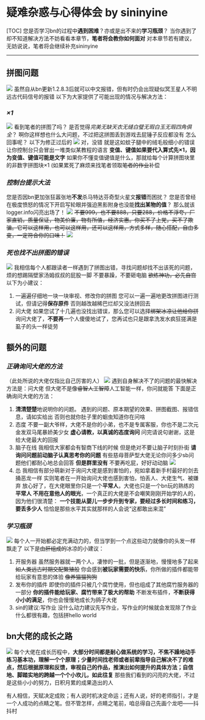 # **疑难杂惑与心得体会 by sininyine**
[TOC]
您是否学习bn的过程中**遇到困难**？亦或是出不来的**学习瓶颈**？
当你遇到了却不知道解决方法不妨看看本章节，**笔者将会教你如何面对**
对本章节若有建议，无妨说说，笔者将会继续补充sininyine
*****
## **拼图问题**
![](images/QQ图片20200819145129_conew1.jpg)
虽然自从bn更新1.2.8.3后就可以中文报错，但有时仍会出现疑似冥王星人不明远古代码信号的报错
以下为大家提供了可能出现的情况与解决方法：
### *×1*
![](images/乘一.png)
看到笔者的拼图了吗？
是否觉得*完美无缺天衣无缝白璧无瑕白玉无瑕四角俱全*？
啊你这样想也什么大问题，不过把这拼图丢到游戏去屁锤子反应都没有
怎么回事呢？
以下为修正过后的
![](images/QQ图片20200819131023_conew1.png)
对，没错
就是这如蚊子腿中的绒毛般细小的错误让你控制台只会冒出一堆类似某教程的语言
**变值、键值如果要代入算式先×1，因为变值、键值可能是文字**
如果你不懂变值键值是什么，那就给每个计算拼图块里的非数字拼图块×1
(如果累死了麻烦来找笔者领取~~笔者的作业~~补偿
### *控制台提示大法*
您是否因bn更加张狂嚣张地**不发**杀马特达芬奇型火星文**报错**而困扰？
您是否曾经在极度愤怒的情况下开启写轮眼并强迫黑影附身也没能**找出某物的值**？
那么就该logger.info闪亮出场了！
![](images/重生_conew1.png)
~~不要999，也不要888，只要288，价格不浮夸，厂家直销，质量保证，物美价廉，物有所值，经济实惠。你买不了上党，买不了欺骗。它可以这样用，也可以这样用，还可以这样用，方式多样，随心搭配，自由多变，一定符合你的口味！~~
![](images/vzc2ow74YU7qYw1y3DytsCjkctAjOsdyUb4dufy0MV8nDu1559262762612_conew1.jpg)
### *死也找不出拼图的错误*
![](images/Q.png)
我相信每个人都跟读者一样遇到了拼图出错，寻找问题却找不出该死的问题，烦的想踢隔壁家汤姆叔叔的屁股一脚
不要暴躁，不要砸电脑
~~欲练神功，必先自宫~~
以下为小建议：
1. 一遍遍仔细地一块一块审视、修改你的拼图
您可以一遍一遍地更改拼图进行测试，但请记得**保存原件**
否则越改越稀巴烂却又没法拼回去
2. 问大佬
如果您试了十几遍也没找出错误，那么您可以选择~~绑架冰凉让他给你拼~~询问大佬了，**不要再**一个人傻傻地试了，您再试也只是跟拿洗发水疯狂搓满是虱子的头一样徒劳
## **额外的问题**
### *正确询问大佬的方法*
（此处所说的大佬仅指比自己厉害的人）
![](images/1505133099386804.jpg)
遇到自身解决不了的问题的最快解决方法是：问大佬
但大佬不是像~~睿智人工智障~~人工智能一样，你问就能答
下面是正确询问大佬的方法：
1. **清清楚楚**地说明你的问题。
遇到的问题、原本期望的效果、拼图截图、报错信息，请如实给出
否则也就你肚子里的蛔虫知道你在问啥
2. 态度
不要一副大爷样，大佬不是你的小弟，也不是专属客服，你也不是二次元金发双马尾暴娇美少女
**虚心请教，以真诚的态度询问**
问完请说句谢谢，这是给大佬最大的回报
3. 脑子在线
我相信大家都会有智商下线的时候
但是绝对不要让脑子时刻扑街
**请询问问题前动脑子认真思考你的问题**
有些慈母菩萨型大佬无论你问多少sb问题他们都耐心地总会回答
**但是群里没有**
不要再吃屁，好好动动脑
![](images/e32b762c11dfa9ecba5dd26f75d0f703908fc14b.jpg)
4. 怂
我相信有部分萌新对于询问大佬是感到害怕的，宛如拿着新手村最好的剑去捅恶龙一样
实则笔者在一开始询问大佬也感到害怕，怕丢人、大佬生气、被嫌弃
放心好了，在大佬眼里你只是一个**平常人**，大佬也只是一个bn玩的熟练的**平常人**
**不用在意他人的眼光**，一个真正的大佬是不会嘲笑刚刚开始学的人的，因为他们很清楚：
**一个技能从婴儿一步步升到专家，要经过多长时间和练习，要丢多少人**
恰恰是那些水平其实就那样的人会说“这都敢出来混”
### *学习瓶颈*
![](images/QQ图片20200819144743.png)
每个人一开始都必定充满动力的，但当学到一个点这些动力就像你的头发一样飘走了
以下是~~由肝组成的~~冰凉的小建议：
1. 开服务器
虽然服务器就一两个人，凄惨的一批，但是逐渐地，慢慢地多了起来~~如人类远古时期交配繁殖般~~
你会感到**被玩家需要的快乐**，你所做的插件都能带给玩家有意思的体验
~~像养猫猫狗狗~~
2. 发布你的插件
即使你的插件只被几个腐竹使用，但也组成了其他腐竹服务器的一部分
**你的插件能给玩家、腐竹带来了极大的帮助**
不断发布插件，**不断获得小小的满足**，你也会慢慢地成长为~~鸽子~~大佬
3. sin的建议:写作业
没什么动力建议先写作业，写作业的时候就会发现除了作业什么都很有趣，包括拼hello world
## **bn大佬的成长之路**
![](images/20130504221501_zj3TC.jpeg)
  每个大佬在成长历程中，**大部分时间都是耐心做系统的学习，不焦不躁地动手练习基本功，理解一个个原理；少量时间找老师或者前辈指导自己解决不了的难点，然后根据原理和反馈，审视自己的作品，推演出如何提升的具体方法；自信地、脚踏实地的跨越一个个小坎儿，如此往复**
那些我们看到的闪亮的大佬，不过是这些小小的努力，日积月累的成果造出的人

有人相信，天赋决定成败；有人说时机决定命运；还有人说，好的老师指引，才是一个人成功的点睛之笔。但不管怎样，点睛之笔前，咱总得自己先画个龙吧——抖抖村

